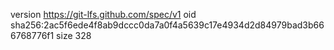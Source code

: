 version https://git-lfs.github.com/spec/v1
oid sha256:2ac5f6ede4f8ab9dccc0da7a0f4a5639c17e4934d2d84979bad3b666768776f1
size 328
